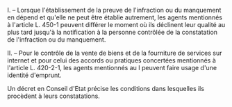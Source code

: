 I. – Lorsque l'établissement de la preuve de l'infraction ou du manquement en dépend et qu'elle ne peut être établie autrement, les agents mentionnés à l'article L. 450-1 peuvent différer le moment où ils déclinent leur qualité au plus tard jusqu'à la notification à la personne contrôlée de la constatation de l'infraction ou du manquement.

II. – Pour le contrôle de la vente de biens et de la fourniture de services sur internet et pour celui des accords ou pratiques concertées mentionnés à l'article L. 420-2-1, les agents mentionnés au I peuvent faire usage d'une identité d'emprunt.

Un décret en Conseil d'Etat précise les conditions dans lesquelles ils procèdent à leurs constatations.
